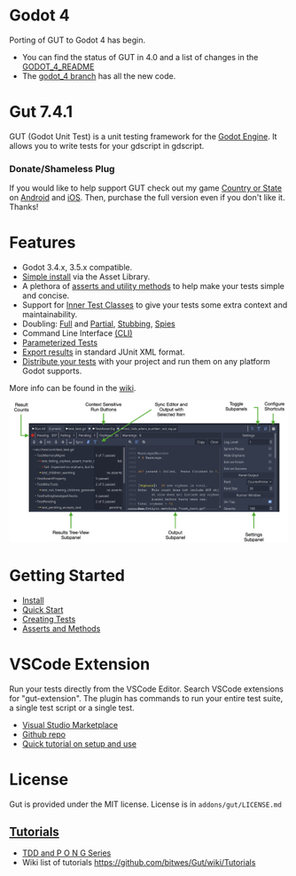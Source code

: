 # Godot 4
Porting of GUT to Godot 4 has begin.
* You can find the status of GUT in 4.0 and a list of changes in the [GODOT_4_README](https://github.com/bitwes/Gut/blob/godot_4/GODOT_4_README.md)
* The [godot_4 branch](https://github.com/bitwes/Gut/tree/godot_4) has all the new code.

# Gut 7.4.1
GUT (Godot Unit Test) is a unit testing framework for the [Godot Engine](https://godotengine.org/).  It allows you to write tests for your gdscript in gdscript.

### Donate/Shameless Plug
If you would like to help support GUT check out my game [Country or State](https://www.youtube.com/watch?v=iCAROKgN9xw&t=4s) on [Android](https://play.google.com/store/apps/details?id=com.butchwesley.country_or_state&hl=en_US&gl=US) and [iOS](https://apps.apple.com/us/app/country-or-state/id1504122706).  Then, purchase the full version even if you don't like it.  Thanks!

# Features
* Godot 3.4.x, 3.5.x compatible.
* [Simple install](https://github.com/bitwes/Gut/wiki/Install) via the Asset Library.
* A plethora of [asserts and utility methods](https://github.com/bitwes/Gut/wiki/Asserts-and-Methods) to help make your tests simple and concise.
* Support for [Inner Test Classes](https://github.com/bitwes/Gut/wiki/Inner-Test-Classes) to give your tests some extra context and maintainability.
* Doubling:  [Full](https://github.com/bitwes/Gut/wiki/Doubles) and [Partial](https://github.com/bitwes/Gut/wiki/Partial-Doubles), [Stubbing](https://github.com/bitwes/Gut/wiki/Stubbing), [Spies](https://github.com/bitwes/Gut/wiki/Spies)
* Command Line Interface [(CLI)](https://github.com/bitwes/Gut/wiki/Command-Line)
* [Parameterized Tests](https://github.com/bitwes/Gut/wiki/ParameterizedTests)
* [Export results](https://github.com/bitwes/Gut/wiki/Export-Test-Results) in standard JUnit XML format.
* [Distribute your tests](https://github.com/bitwes/Gut/wiki/Running-On-Devices) with your project and run them on any platform Godot supports.

More info can be found in the [wiki](https://github.com/bitwes/Gut/wiki).

![Panel](https://raw.githubusercontent.com/bitwes/Gut/master/gut_panel.png)

# Getting Started
* [Install](https://github.com/bitwes/Gut/wiki/Install)
* [Quick Start](https://github.com/bitwes/Gut/wiki/Quick-Start)
* [Creating Tests](https://github.com/bitwes/Gut/wiki/Creating-Tests)
* [Asserts and Methods](https://github.com/bitwes/Gut/wiki/Asserts-and-Methods)


# VSCode Extension
Run your tests directly from the VSCode Editor.  Search VSCode extensions for "gut-extension".  The plugin has commands to run your entire test suite, a single test script or a single test.
* [Visual Studio Marketplace](https://marketplace.visualstudio.com/items?itemName=bitwes.gut-extension)
* [Github repo](https://github.com/bitwes/gut-extension)
* [Quick tutorial on setup and use](https://youtu.be/pqcA8A52CMs)


# License
Gut is provided under the MIT license.  License is in `addons/gut/LICENSE.md`


## [Tutorials](https://github.com/bitwes/Gut/wiki/Tutorials)
* [TDD and P O N G Series](https://www.youtube.com/channel/UCkGO6guRt_5fOh3oDHbfg9w/playlists)
* Wiki list of tutorials https://github.com/bitwes/Gut/wiki/Tutorials
